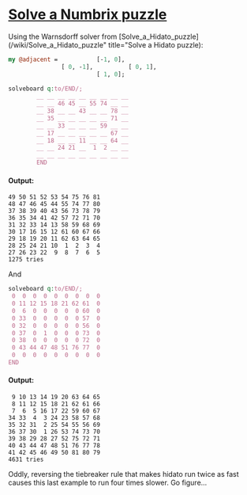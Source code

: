 [1]: http://rosettacode.org/wiki/Solve_a_Numbrix_puzzle

# [Solve a Numbrix puzzle][1]

Using the Warnsdorff solver from [Solve\_a\_Hidato\_puzzle](/wiki/Solve\_a\_Hidato\_puzzle" title="Solve a Hidato puzzle):

```perl
my @adjacent =           [-1, 0],
               [ 0, -1],          [ 0, 1],
                         [ 1, 0];
 
solveboard q:to/END/;
        __ __ __ __ __ __ __ __ __
        __ __ 46 45 __ 55 74 __ __
        __ 38 __ __ 43 __ __ 78 __
        __ 35 __ __ __ __ __ 71 __
        __ __ 33 __ __ __ 59 __ __
        __ 17 __ __ __ __ __ 67 __
        __ 18 __ __ 11 __ __ 64 __
        __ __ 24 21 __  1  2 __ __
        __ __ __ __ __ __ __ __ __
        END
```

#### Output:
```
49 50 51 52 53 54 75 76 81
48 47 46 45 44 55 74 77 80
37 38 39 40 43 56 73 78 79
36 35 34 41 42 57 72 71 70
31 32 33 14 13 58 59 68 69
30 17 16 15 12 61 60 67 66
29 18 19 20 11 62 63 64 65
28 25 24 21 10  1  2  3  4
27 26 23 22  9  8  7  6  5
1275 tries
```


And

```perl
solveboard q:to/END/;
 0  0  0  0  0  0  0  0  0
 0 11 12 15 18 21 62 61  0
 0  6  0  0  0  0  0 60  0
 0 33  0  0  0  0  0 57  0
 0 32  0  0  0  0  0 56  0
 0 37  0  1  0  0  0 73  0
 0 38  0  0  0  0  0 72  0
 0 43 44 47 48 51 76 77  0
 0  0  0  0  0  0  0  0  0
END
```

#### Output:
```
 9 10 13 14 19 20 63 64 65
 8 11 12 15 18 21 62 61 66
 7  6  5 16 17 22 59 60 67
34 33  4  3 24 23 58 57 68
35 32 31  2 25 54 55 56 69
36 37 30  1 26 53 74 73 70
39 38 29 28 27 52 75 72 71
40 43 44 47 48 51 76 77 78
41 42 45 46 49 50 81 80 79
4631 tries
```


Oddly, reversing the tiebreaker rule that makes hidato run twice as fast causes this last example to run four times slower. Go figure...